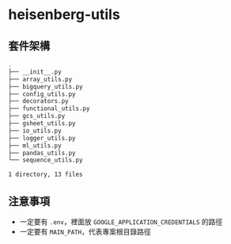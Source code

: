 # heisenberg-utils

## 套件架構

```bash
.
├── __init__.py
├── array_utils.py
├── bigquery_utils.py
├── config_utils.py
├── decorators.py
├── functional_utils.py
├── gcs_utils.py
├── gsheet_utils.py
├── io_utils.py
├── logger_utils.py
├── ml_utils.py
├── pandas_utils.py
└── sequence_utils.py

1 directory, 13 files
```

## 注意事項

- 一定要有 `.env`，裡面放 `GOOGLE_APPLICATION_CREDENTIALS` 的路徑
- 一定要有 `MAIN_PATH`，代表專案根目錄路徑